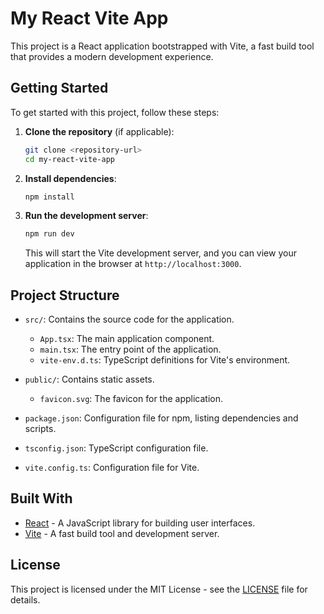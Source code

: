 # My React Vite App

This project is a React application bootstrapped with Vite, a fast build tool that provides a modern development experience.

## Getting Started

To get started with this project, follow these steps:

1. **Clone the repository** (if applicable):
   ```bash
   git clone <repository-url>
   cd my-react-vite-app
   ```

2. **Install dependencies**:
   ```bash
   npm install
   ```

3. **Run the development server**:
   ```bash
   npm run dev
   ```

   This will start the Vite development server, and you can view your application in the browser at `http://localhost:3000`.

## Project Structure

- `src/`: Contains the source code for the application.
  - `App.tsx`: The main application component.
  - `main.tsx`: The entry point of the application.
  - `vite-env.d.ts`: TypeScript definitions for Vite's environment.
  
- `public/`: Contains static assets.
  - `favicon.svg`: The favicon for the application.

- `package.json`: Configuration file for npm, listing dependencies and scripts.

- `tsconfig.json`: TypeScript configuration file.

- `vite.config.ts`: Configuration file for Vite.

## Built With

- [React](https://reactjs.org/) - A JavaScript library for building user interfaces.
- [Vite](https://vite.dev/) - A fast build tool and development server.

## License

This project is licensed under the MIT License - see the [LICENSE](LICENSE) file for details.